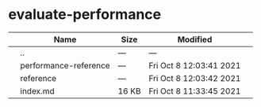 evaluate-performance
====================

<table><thead><tr class="header"><th></th><th>Name</th><th>Size</th><th>Modified</th><th></th></tr></thead><tbody><tr class="odd"><td></td><td><span class="goup">..</span></td><td>—</td><td>—</td><td></td></tr><tr class="even"><td></td><td><span class="name">performance-reference</span></td><td>—</td><td>Fri Oct 8 12:03:41 2021</td><td></td></tr><tr class="odd"><td></td><td><span class="name">reference</span></td><td>—</td><td>Fri Oct 8 12:03:42 2021</td><td></td></tr><tr class="even"><td></td><td><span class="name">index.md</span></td><td>16 KB</td><td>Fri Oct 8 11:33:45 2021</td><td></td></tr></tbody></table>
